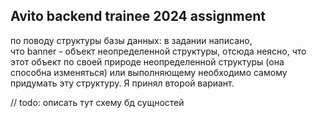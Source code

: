 ## Avito backend trainee 2024 assignment

по поводу структуры базы данных: в задании написано,  
что banner - объект неопределенной структуры, отсюда неясно, что этот объект по своей природе неопределенной структуры
(она способна изменяться) или выполняющему необходимо самому придумать эту структуру. Я принял второй вариант.

// todo: описать тут схему бд сущностей